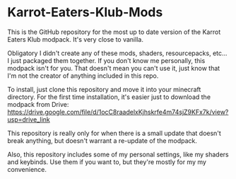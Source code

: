 # Karrot-Eaters-Klub-Mods
This is the GitHub repository for the most up to date version of the Karrot Eaters Klub modpack.
It's very close to vanilla.

Obligatory I didn't create any of these mods, shaders, resourcepacks, etc... I just packaged them together.
If you don't know me personally, this modpack isn't for you.
That doesn't mean you can't use it, just know that I'm not the creator of anything included in this repo.

To install, just clone this repository and move it into your minecraft directory.
For the first time installation, it's easier just to download the modpack from Drive:
https://drive.google.com/file/d/1ocC8raadelxKjhskrfe4m74sjZ9KFx7k/view?usp=drive_link

This repository is really only for when there is a small update that doesn't break anything, but doesn't warrant a re-update of the modpack.

Also, this repository includes some of my personal settings, like my shaders and keybinds. Use them if you want to, but they're mostly for my my convenience.
